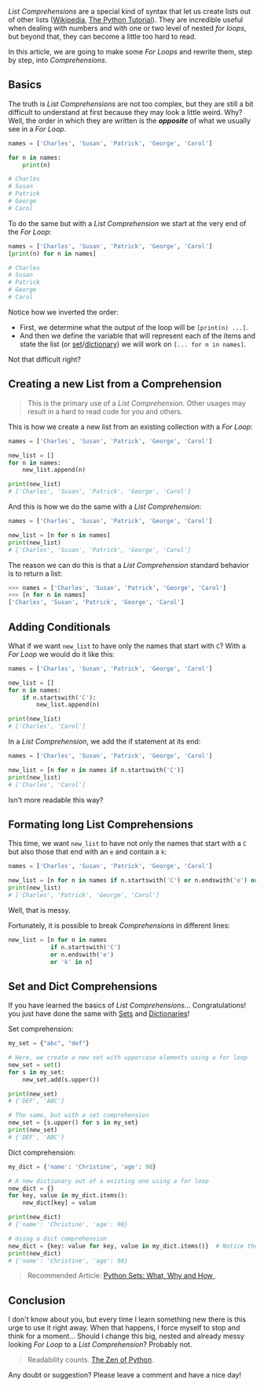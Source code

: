 *List Comprehensions* are a special kind of syntax that let us create lists out of other lists ([Wikipedia](https://en.wikipedia.org/wiki/List_comprehension), [The Python Tutorial](https://docs.python.org/3/tutorial/datastructures.html#list-comprehensions)). They are incredible useful when dealing with numbers and with one or two level of nested *for loops*, but beyond that, they can become a little too hard to read.

In this article, we are going to make some *For Loops* and rewrite them, step by step, into *Comprehensions*.

## Basics

The truth is *List Comprehensions* are not too complex, but they are still a bit difficult to understand at first because they may look a little weird. Why? Well, the order in which they are written is the ***opposite*** of what we usually see in a *For Loop*.

```python
names = ['Charles', 'Susan', 'Patrick', 'George', 'Carol']

for n in names:
    print(n)

# Charles
# Susan
# Patrick
# George
# Carol
```

To do the same but with a *List Comprehension* we start at the very end of the *For Loop*:

```python
names = ['Charles', 'Susan', 'Patrick', 'George', 'Carol']
[print(n) for n in names]

# Charles
# Susan
# Patrick
# George
# Carol
```

Notice how we inverted the order:

- First, we determine what the output of the loop will be `[print(n) ...]`.
- And then we define the variable that will represent each of the items and state the list (or [set](https://www.pythoncheatsheet.org/#Set-comprehension)/[dictionary](https://www.pythoncheatsheet.org/#Dictionaries-and-Structuring-Data)) we will work on `[... for n in names]`.

Not that difficult right?

## Creating a new List from a Comprehension

> This is the primary use of a *List Comprehension*. Other usages may result in a hard to read code for you and others.

This is how we create a new list from an existing collection with a *For Loop*:

```python
names = ['Charles', 'Susan', 'Patrick', 'George', 'Carol']

new_list = []
for n in names:
    new_list.append(n)

print(new_list)
# ['Charles', 'Susan', 'Patrick', 'George', 'Carol']
```

And this is how we do the same with a *List Comprehension*:

```python
names = ['Charles', 'Susan', 'Patrick', 'George', 'Carol']

new_list = [n for n in names]
print(new_list)
# ['Charles', 'Susan', 'Patrick', 'George', 'Carol']
```

The reason we can do this is that a *List Comprehension* standard behavior is to return a list:

```python
>>> names = ['Charles', 'Susan', 'Patrick', 'George', 'Carol']
>>> [n for n in names]
['Charles', 'Susan', 'Patrick', 'George', 'Carol']
```

## Adding Conditionals

What if we want `new_list` to have only the names that start with `C`? With a *For Loop* we would do it like this:

```python
names = ['Charles', 'Susan', 'Patrick', 'George', 'Carol']

new_list = []
for n in names:
    if n.startswith('C'):
        new_list.append(n)

print(new_list)
# ['Charles', 'Carol']
```

In a *List Comprehension*, we add the if statement at its end:

```python
names = ['Charles', 'Susan', 'Patrick', 'George', 'Carol']

new_list = [n for n in names if n.startswith('C')]
print(new_list)
# ['Charles', 'Carol']
```

Isn't more readable this way?

## Formating long List Comprehensions

This time, we want `new_list` to have not only the names that start with a `C` but also those that end with an `e` and contain a `k`:

```python
names = ['Charles', 'Susan', 'Patrick', 'George', 'Carol']

new_list = [n for n in names if n.startswith('C') or n.endswith('e') or 'k' in n]
print(new_list)
# ['Charles', 'Patrick', 'George', 'Carol']
```

Well, that is messy.

Fortunately, it is possible to break *Comprehensions* in different lines:

```python
new_list = [n for n in names
            if n.startswith('C')
            or n.endswith('e')
            or 'k' in n]
```

## Set and Dict Comprehensions

If you have learned the basics of *List Comprehensions*... Congratulations! you just have done the same with [Sets](https://www.pythoncheatsheet.org/#Set-comprehension) and [Dictionaries](https://www.pythoncheatsheet.org/#Dictionaries-and-Structuring-Data)!

Set comprehension:

```python
my_set = {"abc", "def"}

# Here, we create a new set with uppercase elements using a for loop
new_set = set()
for s in my_set:
    new_set.add(s.upper())

print(new_set)
# {'DEF', 'ABC'}

# The same, but with a set comprehension
new_set = {s.upper() for s in my_set}
print(new_set)
# {'DEF', 'ABC'}
```

Dict comprehension:

```python
my_dict = {'name': 'Christine', 'age': 98}

# A new dictionary out of a existing one using a for loop
new_dict = {}
for key, value in my_dict.items():
    new_dict[key] = value

print(new_dict)
# {'name': 'Christine', 'age': 98}

# Using a dict comprehension
new_dict = {key: value for key, value in my_dict.items()}  # Notice the ":"
print(new_dict)
# {'name': 'Christine', 'age': 98}
```

> Recommended Article: [Python Sets: What, Why and How ](https://www.pythoncheatsheet.org/blog/python-sets-what-why-how).

## Conclusion

I don't know about you, but every time I learn something new there is this urge to use it right away. When that happens, I force myself to stop and think for a moment... Should I change this big, nested and already messy looking *For Loop* to a *List Comprehension*? Probably not.

> Readability counts. [The Zen of Python](https://www.python.org/dev/peps/pep-0020/).

Any doubt or suggestion? Please leave a comment and have a nice day!
